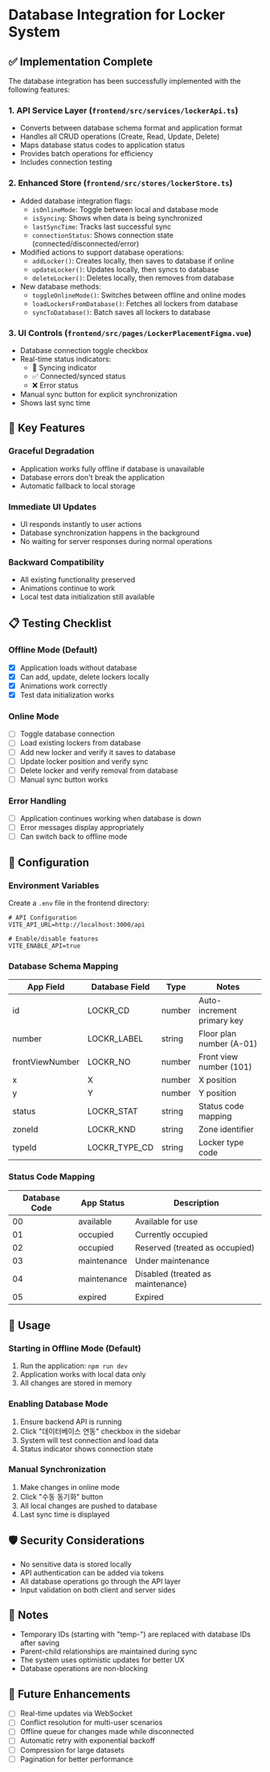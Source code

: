 # Database Integration for Locker System

## ✅ Implementation Complete

The database integration has been successfully implemented with the following features:

### 1. **API Service Layer** (`frontend/src/services/lockerApi.ts`)
- Converts between database schema format and application format
- Handles all CRUD operations (Create, Read, Update, Delete)
- Maps database status codes to application status
- Provides batch operations for efficiency
- Includes connection testing

### 2. **Enhanced Store** (`frontend/src/stores/lockerStore.ts`)
- Added database integration flags:
  - `isOnlineMode`: Toggle between local and database mode
  - `isSyncing`: Shows when data is being synchronized
  - `lastSyncTime`: Tracks last successful sync
  - `connectionStatus`: Shows connection state (connected/disconnected/error)
- Modified actions to support database operations:
  - `addLocker()`: Creates locally, then saves to database if online
  - `updateLocker()`: Updates locally, then syncs to database
  - `deleteLocker()`: Deletes locally, then removes from database
- New database methods:
  - `toggleOnlineMode()`: Switches between offline and online modes
  - `loadLockersFromDatabase()`: Fetches all lockers from database
  - `syncToDatabase()`: Batch saves all lockers to database

### 3. **UI Controls** (`frontend/src/pages/LockerPlacementFigma.vue`)
- Database connection toggle checkbox
- Real-time status indicators:
  - 🔄 Syncing indicator
  - ✅ Connected/synced status
  - ❌ Error status
- Manual sync button for explicit synchronization
- Shows last sync time

## 🎯 Key Features

### Graceful Degradation
- Application works fully offline if database is unavailable
- Database errors don't break the application
- Automatic fallback to local storage

### Immediate UI Updates
- UI responds instantly to user actions
- Database synchronization happens in the background
- No waiting for server responses during normal operations

### Backward Compatibility
- All existing functionality preserved
- Animations continue to work
- Local test data initialization still available

## 📋 Testing Checklist

### Offline Mode (Default)
- [x] Application loads without database
- [x] Can add, update, delete lockers locally
- [x] Animations work correctly
- [x] Test data initialization works

### Online Mode
- [ ] Toggle database connection
- [ ] Load existing lockers from database
- [ ] Add new locker and verify it saves to database
- [ ] Update locker position and verify sync
- [ ] Delete locker and verify removal from database
- [ ] Manual sync button works

### Error Handling
- [ ] Application continues working when database is down
- [ ] Error messages display appropriately
- [ ] Can switch back to offline mode

## 🔧 Configuration

### Environment Variables
Create a `.env` file in the frontend directory:

```env
# API Configuration
VITE_API_URL=http://localhost:3000/api

# Enable/disable features
VITE_ENABLE_API=true
```

### Database Schema Mapping

| App Field | Database Field | Type | Notes |
|-----------|---------------|------|-------|
| id | LOCKR_CD | number | Auto-increment primary key |
| number | LOCKR_LABEL | string | Floor plan number (A-01) |
| frontViewNumber | LOCKR_NO | number | Front view number (101) |
| x | X | number | X position |
| y | Y | number | Y position |
| status | LOCKR_STAT | string | Status code mapping |
| zoneId | LOCKR_KND | string | Zone identifier |
| typeId | LOCKR_TYPE_CD | string | Locker type code |

### Status Code Mapping

| Database Code | App Status | Description |
|--------------|------------|-------------|
| 00 | available | Available for use |
| 01 | occupied | Currently occupied |
| 02 | occupied | Reserved (treated as occupied) |
| 03 | maintenance | Under maintenance |
| 04 | maintenance | Disabled (treated as maintenance) |
| 05 | expired | Expired |

## 🚀 Usage

### Starting in Offline Mode (Default)
1. Run the application: `npm run dev`
2. Application works with local data only
3. All changes are stored in memory

### Enabling Database Mode
1. Ensure backend API is running
2. Click "데이터베이스 연동" checkbox in the sidebar
3. System will test connection and load data
4. Status indicator shows connection state

### Manual Synchronization
1. Make changes in online mode
2. Click "수동 동기화" button
3. All local changes are pushed to database
4. Last sync time is displayed

## 🛡️ Security Considerations

- No sensitive data is stored locally
- API authentication can be added via tokens
- All database operations go through the API layer
- Input validation on both client and server sides

## 📝 Notes

- Temporary IDs (starting with "temp-") are replaced with database IDs after saving
- Parent-child relationships are maintained during sync
- The system uses optimistic updates for better UX
- Database operations are non-blocking

## 🔄 Future Enhancements

- [ ] Real-time updates via WebSocket
- [ ] Conflict resolution for multi-user scenarios
- [ ] Offline queue for changes made while disconnected
- [ ] Automatic retry with exponential backoff
- [ ] Compression for large datasets
- [ ] Pagination for better performance